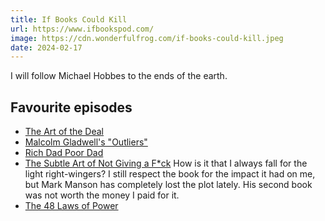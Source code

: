 ```yaml
---
title: If Books Could Kill
url: https://www.ifbookspod.com/
image: https://cdn.wonderfulfrog.com/if-books-could-kill.jpeg
date: 2024-02-17
---
```


I will follow Michael Hobbes to the ends of the earth.

## Favourite episodes

- [The Art of the Deal](https://www.buzzsprout.com/2040953/14286395-the-art-of-the-deal)
- [Malcolm Gladwell's "Outliers"](https://www.buzzsprout.com/2040953/11658428-malcolm-gladwell-s-outliers)
- [Rich Dad Poor Dad](https://www.buzzsprout.com/2040953/12593204-rich-dad-poor-dad)
- [The Subtle Art of Not Giving a F*ck](https://www.buzzsprout.com/2040953/14006961-the-subtle-art-of-not-giving-a-f-ck)
    How is it that I always fall for the light right-wingers? I still respect the book for the impact it had on me, but Mark Manson has completely lost the plot lately. His second book was not worth the money I paid for it.
- [The 48 Laws of Power](https://www.buzzsprout.com/2040953/13887364-the-48-laws-of-power)

